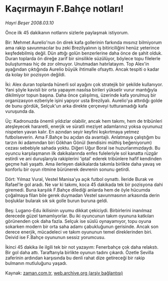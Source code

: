 # Kaçırmayın F.Bahçe notları!

*Hayri Beşer 2008.03.10*

<tr><td class="metin" colspan="2" style="padding-top: 20px; padding-left: 5px; padding-right: 10px;">Önce ilk 45 dakikanın notlarını sizlerle paylaşmak istiyorum.</td></tr><tr><td class="metin" colspan="2" style="padding-top: 20px; padding-left: 5px; padding-right: 10px;"><p>Bir: Mehmet Aurelio'nun ön direk kafa gollerinin farkında mısınız bilmiyorum ama rakip savunmacılar bu zeki Brezilyalının iş bitiriciliğini henüz yeterince keşfedebilmiş değil. Dün attığı golün benzerlerine daha önce de şahit olduk. Duran toplarda ön direğe zarif bir sinsilikle süzülüyor, böylece topu filelerle buluşturması hiç de zor olmuyor. Unutmadan hatırlatayım. Top Alex'in ayağından çıktığında Aurelio büyük ihtimalle ofsayttı. Ancak tespiti o kadar da kolay bir pozisyon değildi.
<p>İki: Alex duran toplarda hünerli sol ayağını çok stratejik bir şekilde kullanıyor. Yani şöyle kavisli bir orta yapayım nasılsa birileri yükselir vurur mantığıyla dikilmiyor topun başına. Daha önce çalışılmış, üzerinde kafa yorulmuş bir organizasyon ezberiyle işini yapıyor usta Brezilyalı. Aurelio'ya attırdığı golde de bunu gördük, Selçuk'un arka direkte çerçeveyi tutturamadığı kafa vuruşunda da.
<p>Üç: Kadronuzda önemli yıldızlar olabilir, ancak hem takımı, hem de tribünleri ateşleyecek hararetli, enerjik ve süratli meziyet adamlarınız yoksa oyununuz nispeten yavan kalır. En azından seyir keyfini kışkırtmaya yetmez futbolseverin. Ama F.Bahçe bu açıdan da avantajlı. Anlatmaya çalıştığım bu tarzın iki adamından biri Gökhan Gönül (kendisini müthiş beğeniyorum) cezası sebebiyle sahada yoktu. Diğeri Uğur Boral ise huzurlarımızdaydı. Bu oyuncu karşılaşmanın ilk dakikalarında enfes fuleleriyle sol kanatta rüzgâr estirdi ve ani duruşlarıyla rakiplerini 'iptal' ederek tribünlere hafif kendinden geçme hali yaşattı. Ama ilerleyen dakikalarda takımla birlikte daha yavaş ve konforlu bir oyun ritmine bürünerek devrenin sonunu getirdi.
<p>Dört: Yılmaz Vural, Vestel Manisa'ya açık futbol oynattı. İleride Burak ve Rafael'le gol aradı. Ne var ki takımı, koca 45 dakikada tek bir pozisyona dahi giremedi. Buna karşılık F.Bahçe dilediği anlarda hem de öyle hücumda çoğalmaya filan bile gerek duymadan Vestel savunmasının arkasında derin boşluklar bularak sık sık golle burun buruna geldi.
<p>Beş: Lugano-Edu ikilisinin uyumu dikkat çekiciydi. Birbirlerini inanılmaz derecede güzel tamamlıyorlar. Bu iki oyuncunun takım oyununa katkıları görünenden çok daha fazla. Selçuk ise süslü oynayamıyor, topu oyuna sokarken modern bir orta saha adamı çabukluğunun gerisinde. Ancak son derece enerjik, mücadeleci ve takım oyununun temel direklerinden biri. Deivid ise F.Bahçe oyununun sessiz yorumcusu.
<p> İkinci 45 dakika ile ilgili tek bir not yazayım: Fenerbahçe çok daha relakstı. Bir gol daha attı. Taraftarıyla birlikte oyunun tadını çıkardı. Özetle Sevilla zaferinin ardından karşısında bu denli rahat dize getireceği bir rakip bulmanın mutluluğunu yaşadı.<br/></p></p></p></p></p></p></td></tr>

Kaynak: [zaman.com.tr](http://zaman.com.tr/yazar.do?yazino=662584), [web.archive.org (arşiv bağlantısı)](http://web.archive.org/web/20080423235211/http://www.zaman.com.tr:80/yazar.do?yazino=662584)
